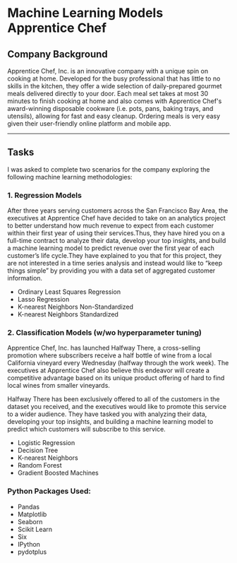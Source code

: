 # Machine Learning Models Apprentice Chef
## Company Background

Apprentice Chef, Inc. is an innovative company with a unique spin on cooking at home. 
Developed for the busy professional that has little to no skills in the kitchen, they offer a wide selection of daily-prepared gourmet meals delivered directly to your door. Each meal set takes at most 30 minutes to finish cooking at home and also comes with Apprentice Chef's award-winning disposable cookware (i.e. pots, pans, baking trays, and utensils), allowing for fast and easy cleanup. Ordering meals is very easy given their user-friendly online platform and mobile app. 

---
## Tasks
I was asked to complete two scenarios for the company exploring the following machine learning methodologies: 

### 1. Regression Models
After three years serving customers across the San Francisco Bay Area, the executives at Apprentice Chef have decided to take on an analytics project to better understand how much revenue to expect from each customer within their first year of using their services.Thus, they have hired you on a full-time contract to analyze their data, develop your top insights, and build a machine learning model to predict revenue over the first year of each customer’s life cycle.They have explained to you that for this project, they are not interested in a time series analysis and instead would like to “keep things simple” by providing you with a data set of aggregated customer information.

- Ordinary Least Squares Regression
- Lasso Regression
- K-nearest Neighbors Non-Standardized 
- K-nearest Neighbors Standardized 

### 2. Classification Models (w/wo hyperparameter tuning)
Apprentice Chef, Inc. has launched Halfway There, a cross-selling promotion where subscribers receive a half bottle of wine from a local California vineyard every Wednesday (halfway through the work week). The executives at Apprentice Chef also believe this endeavor will create a competitive advantage based on its unique product offering of hard to find local wines from smaller vineyards.

Halfway There has been exclusively offered to all of the customers in the dataset you received, and the executives would like to promote this service to a wider audience. They have tasked you with analyzing their data, developing your top insights, and building a machine learning model to predict which customers will subscribe to this service.

- Logistic Regression
- Decision Tree
- K-nearest Neighbors 
- Random Forest
- Gradient Boosted Machines

### Python Packages Used:

- Pandas
- Matplotlib
- Seaborn
- Scikit Learn
- Six
- IPython
- pydotplus
